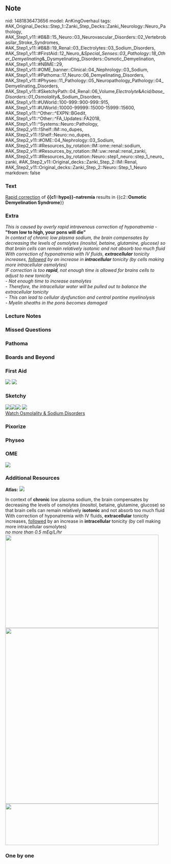 ## Note
nid: 1481836473656
model: AnKingOverhaul
tags: #AK_Original_Decks::Step_1::Zanki_Step_Decks::Zanki_Neurology::Neuro_Pathology, #AK_Step1_v11::#B&B::15_Neuro::03_Neurovascular_Disorders::02_Vertebrobasilar_Stroke_Syndromes, #AK_Step1_v11::#B&B::19_Renal::03_Electrolytes::03_Sodium_Disorders, #AK_Step1_v11::#FirstAid::12_Neuro_&_Special_Senses::03_Pathology::18_Other_Demyelinating_&_Dysmyelinating_Disorders::Osmotic_Demyelination, #AK_Step1_v11::#NBME::29, #AK_Step1_v11::#OME_banner::Clinical::04_Nephrology::03_Sodium, #AK_Step1_v11::#Pathoma::17_Neuro::06_Demyelinating_Disorders, #AK_Step1_v11::#Physeo::11_Pathology::05_Neuropathology_Pathology::04_Demyelinating_Disorders, #AK_Step1_v11::#SketchyPath::04_Renal::06_Volume,_Electrolyte_&_Acid/base_Disorders::01_Osmolality_&_Sodium_Disorders, #AK_Step1_v11::#UWorld::100-999::900-999::915, #AK_Step1_v11::#UWorld::10000-99999::15000-15999::15600, #AK_Step1_v11::^Other::^EXPN::BGedit, #AK_Step1_v11::^Other::^FA_Updates::FA2018, #AK_Step1_v11::^Systems::Neuro::Pathology, #AK_Step2_v11::!Shelf::IM::no_dupes, #AK_Step2_v11::!Shelf::Neuro::no_dupes, #AK_Step2_v11::#OME::04_Nephrology::03_Sodium, #AK_Step2_v11::#Resources_by_rotation::IM::ome::renal::sodium, #AK_Step2_v11::#Resources_by_rotation::IM::uw::renal::renal_zanki, #AK_Step2_v11::#Resources_by_rotation::Neuro::step1_neuro::step_1_neuro_zanki, #AK_Step2_v11::Original_decks::Zanki_Step_2::IM::Renal, #AK_Step2_v11::Original_decks::Zanki_Step_2::Neuro::Step_1_Neuro
markdown: false

### Text
<p dir="ltr" style="margin-top: 0pt; margin-bottom: 0pt;">
<span style=
"background-color: (255, 255, 255);vertical-align: baseline"><u>Rapid
correction</u></span> <span style=
"background-color: (255, 255, 255); vertical-align: baseline;">of</span>
<span style=
"background-color: (255, 255, 255); vertical-align: baseline;"><b>{{c1::hypo}}-natremia</b></span>
<span style=
"background-color: (255, 255, 255); vertical-align: baseline;">results
in</span> {{c2::<b><span style=
"vertical-align: baseline;">O</span>smotic Demyelination
Syndrome</b>}}

### Extra
<div style="display: inline !important;">
  <i>This is caused by overly rapid intravenous correction of
  hyponatremia -</i>
</div><b>"from low to high, your pons will die"</b>
<div>
  <div>
    <div style="display: inline !important;">
      <i>In context of chronic low plasma sodium, the brain
      compensates by decreasing the levels of osmolytes (inositol,
      betaine, glutamine, glucose) so that brain cells can remain
      relatively isotonic and not absorb too much fluid</i>
    </div>
  </div>
  <div>
    <div style="display: inline !important;"></div>
  </div>
  <div>
    <div style="display: inline !important;">
      <i>With correction of hyponatremia with IV fluids,
      <b>extracellular</b> tonicity increases, <u>followed</u> by
      an increase in <b>intracellular</b> tonicity (by cells making
      more intracellular osmolytes)</i>
    </div>
  </div>
  <div>
    <div style="display: inline !important;">
      <i>IF correction is too <b>rapid</b>, not enough time is
      allowed for brains cells to adjust to new tonicity</i>
    </div>
    <div>
      <i>- Not enough time to increase osmolytes</i>
    </div>
    <div style="display: inline !important;">
      <i>- Therefore, the intracellular water will be pulled out to
      balance the extracellular tonicity</i>
    </div>
  </div>
  <div>
    <div style="display: inline !important;">
      <i>- This can lead to cellular dysfunction and central
      pontine myelinolysis</i>
    </div>
  </div>
  <div>
    <div style="display: inline !important;">
      <i>- Myelin sheaths in the pons becomes damaged</i>
    </div>
  </div>
</div>

### Lecture Notes


### Missed Questions


### Pathoma


### Boards and Beyond


### First Aid
<img src="tmpvWTtAy.png"> <img src="tmpKCcQ2r.png">

### Sketchy
<div><img src=
"Screen%20Shot%202019-11-17%20at%206.55.45%20PM_1566160514431_1566160514431.png"><img src="Screen%20Shot%202019-11-17%20at%206.55.19%20PM.png"><img src="Screen%20Shot%202020-04-06%20at%201.25.50%20PM.JPG">
<img src=
"Screen%20Shot%202020-03-21%20at%2011.19.52%20PM_1566160514431.JPG">
</div><a href=
"https://dashboard.sketchy.com/study/medical/courses/medical-pathophysiology/units/medical-pathophysiology-renal/videos/medical-pathophysiology-renal-volume-electrolyte-and-acidbase-disorders-osmolality-and-sodium-disorders?utm_source=anki&utm_medium=partnership&utm_campaign=february_update&utm_content=medical">Watch
Osmolality & Sodium Disorders</a>

### Pixorize


### Physeo


### OME
<div class="ome-widget">
  <a href=
  "https://onlinemeded.org/spa/nephrology/sodium/acquire?ref=anki"><img src="_OME_AnkiFlashcards_Lesson_3.png"></a>
</div>

### Additional Resources
<b>Atlas:</b> <img src="tmpBGfSIA.png" class="resizer">
<div>
  In context of <b>chronic</b> low plasma sodium, the brain
  compensates by decreasing the levels of osmolytes (inositol,
  betaine, glutamine, glucose) so that brain cells can remain
  relatively <b>isotonic</b> and not absorb too much fluid
</div>
<div>
  <div>
    <div style="display: inline !important;"></div>
  </div>
  <div>
    <div style="display: inline !important;">
      With correction of hyponatremia with IV fluids,
      <b>extracellular</b> tonicity increases, <u>followed</u> by
      an increase in <b>intracellular</b> tonicity (by cell making
      more intracellular osmolytes)
    </div>
  </div>
</div><i>no more than 0.5 mEq/L/hr</i>
<div>
  <div>
    <i><img src="paste-60580513710081.jpg" style=
    "height: 292px; width: 480px;" class=""></i>
  </div>
  <div>
    <i><img src="5b2cdb7c448af.jpg" style=
    "height: 550px; width: 480px;" class=""></i>
  </div>
</div>
<div>
  <div><img src="paste-9245952191758337.jpg" style=
  "height: 130px; width: 480px;" class=""></div>
</div>

### One by one

